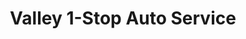 ---
title: "Valley 1-Stop Auto Service"
url: /swan-river/valley-1-stop-auto-service/
shop: car repair
---